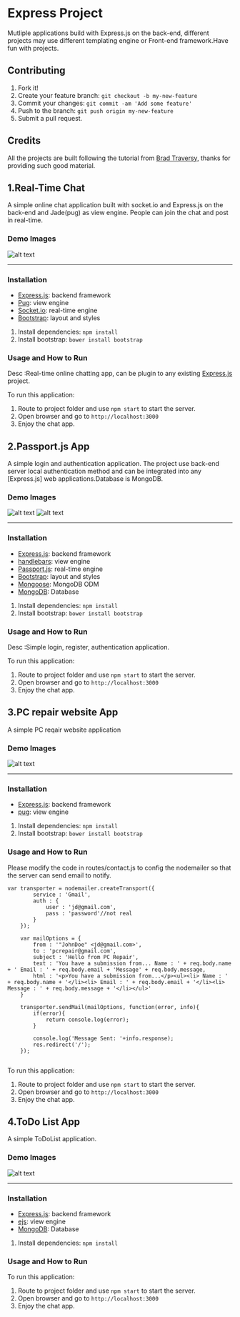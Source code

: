 # Express Project

Mutliple applications build with Express.js on the back-end, different projects may use different templating engine or Front-end framework.Have fun with projects.

## Contributing

1. Fork it!
2. Create your feature branch: `git checkout -b my-new-feature`
3. Commit your changes: `git commit -am 'Add some feature'`
4. Push to the branch: `git push origin my-new-feature`
5. Submit a pull request.

## Credits

All the projects are built following the tutorial from [Brad Traversy](https://github.com/bradtraversy?tab=repositories), thanks for providing such good material.

## 1.Real-Time Chat 

A simple online chat application built with socket.io and Express.js on the back-end and Jade(pug) as view engine. People can join the chat and post in real-time.

### Demo Images
![alt text](https://github.com/Xu-Guo/express_projects/blob/master/demoimages/chatio.png)
<hr>

### Installation

* [Express.js](http://expressjs.com): backend framework	
* [Pug](https://pugjs.org/api/getting-started.html): view engine
* [Socket.io](https://socket.io/): real-time engine
* [Bootstrap](http://www.getbootstrap.com):  layout and styles


1. Install dependencies: ```npm install```
2. Install bootstrap: ```bower install bootstrap```

### Usage and How to Run

Desc :Real-time online chatting app, can be plugin to any existing [Express.js](http://expressjs.com) project.<br>

To run this application: 
1. Route to project folder and use ```npm start``` to start the server.
2. Open browser and go to ```http://localhost:3000```
3. Enjoy the chat app.

## 2.Passport.js App 

A simple login and authentication application. The project use back-end server local authentication method and can be integrated into any [Express.js] web applications.Database is MongoDB.

### Demo Images
![alt text](https://github.com/Xu-Guo/express_projects/blob/master/demoimages/passportapp.png)
![alt text](https://github.com/Xu-Guo/express_projects/blob/master/demoimages/passportapp1.png)
<hr>

### Installation

* [Express.js](http://expressjs.com): backend framework	
* [handlebars](http://handlebarsjs.com/): view engine
* [Passport.js](http://passportjs.org/): real-time engine
* [Bootstrap](http://www.getbootstrap.com):  layout and styles
* [Mongoose](http://mongoosejs.com/): MongoDB ODM
* [MongoDB](https://www.mongodb.com/): Database


1. Install dependencies: ```npm install```
2. Install bootstrap: ```bower install bootstrap```

### Usage and How to Run

Desc :Simple login, register, authentication application.<br>

To run this application: 
1. Route to project folder and use ```npm start``` to start the server.
2. Open browser and go to ```http://localhost:3000```
3. Enjoy the chat app.


## 3.PC repair website App 

A simple PC reqair website application 

### Demo Images
![alt text](https://github.com/Xu-Guo/express_projects/blob/master/demoimages/pcrepair.png)
<hr>

### Installation

* [Express.js](http://expressjs.com): backend framework	
* [pug](https://pugjs.org/api/getting-started.html): view engine


1. Install dependencies: ```npm install```
2. Install bootstrap: ```bower install bootstrap```

### Usage and How to Run

Please modify the code in routes/contact.js to config the nodemailer so that the server can send email to notify.

```
var transporter = nodemailer.createTransport({
        service : 'Gmail',
        auth : {
            user : 'jd@gmail.com',
            pass : 'password'//not real
        }
    });

    var mailOptions = {
        from : '"JohnDoe" <jd@gmail.com>',
        to : 'pcrepair@gmail.com',
        subject : 'Hello from PC Repair',
        text : 'You have a submission from... Name : ' + req.body.name + ' Email : ' + req.body.email + 'Message' + req.body.message,
        html : '<p>You have a submission from...</p><ul><li> Name : ' + req.body.name + '</li><li> Email : ' + req.body.email + '</li><li> Message : ' + req.body.message + '</li></ul>'
    }

    transporter.sendMail(mailOptions, function(error, info){
        if(error){
            return console.log(error);
        }

        console.log('Message Sent: '+info.response);
        res.redirect('/');
    }); 
    
```

To run this application: 
1. Route to project folder and use ```npm start``` to start the server.
2. Open browser and go to ```http://localhost:3000```
3. Enjoy the chat app.


## 4.ToDo List App 

A simple ToDoList application.

### Demo Images
![alt text]()
<hr>

### Installation

* [Express.js](http://expressjs.com): backend framework	
* [ejs](http://www.embeddedjs.com/): view engine
* [MongoDB](https://www.mongodb.com/): Database



1. Install dependencies: ```npm install```

### Usage and How to Run


To run this application: 
1. Route to project folder and use ```npm start``` to start the server.
2. Open browser and go to ```http://localhost:3000```
3. Enjoy the chat app.

